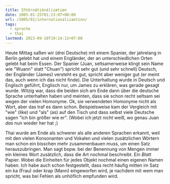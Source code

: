 ```yaml
---
title: Iñtërnâtiônàlizætiøn
date: 2005-01-25T01:23:07+00:00
url: /2005/01/internationalizaetion/
tags:
  - sprache
  - thai
lastmod: 2023-09-10T19:14:12+07:00
---
```

Heute Mittag saßen wir (drei Deutsche) mit einem Spanier, der jahrelang in Berlin gelebt hat und einem Engländer, der an unterschiedlichen Orten gelebt hat beim Essen. Der Spanier (Juan, seltsamerweise klingt sein Name wie "Wuann" statt "Chuan") spricht sehr gut (und sehr schnell) Deutsch, der Engländer (James) versteht es gut, spricht aber weniger gut (er meint das, auch wenn ich das nicht finde). Die Unterhaltung wurde in Deutsch und Englisch geführt, Englisch nur, um James zu erklären, was gerade gesagt wurde. Witzig war, dass die beiden sich am Ende dann über die deutsche Sprache unterhalten haben und meinten, dass sie schon recht seltsam sei wegen der vielen Homonyme. Ok, sie verwendeten Homonyme nicht als Wort, aber das traf es dann schon. Beispielsweise kam der Vergleich mit "wie" (like) und "als" (as) auf den Tisch und dass selbst viele Deutsche sagen "Ich bin größer wie er". (Wobei ich jetzt nicht weiß, wo genau Juan _das_ nun wieder her hat ;)

Thai wurde am Ende als schwerer als alle anderen Sprachen erkannt, weil mit den vielen Konsonanten und Vokalen und vielen zusätzlichen Wörtern man schon ein bisschen mehr zusammenbauen muss, um einen Satz herauszubringen. Man sagt bspw. bei der Benennung von Mengen immer ein kleines Wort zusätzlich, dass die Art nochmal beschreibt. Ein _Blatt_ Papier. Wobei die Einheiten für jedes Objekt nochmal einen eigenen Namen haben. Ich habe auch schon festgestellt, dass recht häufig mitten im Satz ein ka (Frau) oder krap (Mann) eingeworfen wird, je nachdem mit wem man spricht, was bei Fehlen als unhöflich empfunden wird.
